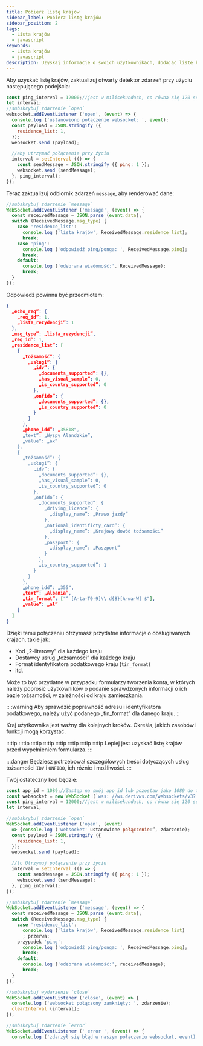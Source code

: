 ```yaml
---
title: Pobierz listę krajów
sidebar_label: Pobierz listę krajów
sidebar_position: 2
tags:
  - Lista krajów
  - javascript
keywords:
  - Lista krajów
  - javascript
description: Uzyskaj informacje o swoich użytkownikach, dodając listę krajów do swojej aplikacji handlowej. Dowiedz się, jak to zrobić, korzystając z tego przykładu interfejsu JavaScript API.
---
```


<!-- :::caution
You can learn more about countries [here](/docs/terminology/trading/residence-list)
::: -->

Aby uzyskać listę krajów, zaktualizuj otwarty detektor zdarzeń przy użyciu następującego podejścia:

```js title="index.js" showLineNumbers
const ping_interval = 12000;//jest w milisekundach, co równa się 120 sekund
let interval;
//subskrybuj zdarzenie `open`
websocket.addEventListener ('open', (event) => {
  console.log ('ustanowiono połączenie websocket: ', event);
  const payload = JSON.stringify ({
    residence_list: 1,
  });
  websocket.send (payload);

  //aby utrzymać połączenie przy życiu
  interval = setInterval (() => {
    const sendMessage = JSON.stringify ({ ping: 1 });
    websocket.send (sendMessage);
  }, ping_interval);
});
```

Teraz zaktualizuj odbiornik zdarzeń `message`, aby renderować dane:

```js title="index.js" showLineNumbers
//subskrybuj zdarzenie `message`
WebSocket.addEventListener ('message', (event) => {
  const receivedMessage = JSON.parse (event.data);
  switch (ReceivedMessage.msg_type) {
    case 'residence_list':
      console.log ('lista krajów', ReceivedMessage.residence_list);
      break;
    case 'ping':
      console.log ('odpowiedź ping/ponga: ', ReceivedMessage.ping);
      break;
    default:
      console.log ('odebrana wiadomość:', ReceivedMessage);
      break;
  }
});
```

Odpowiedź powinna być przedmiotem:

```json showLineNumbers
{
  „echo_req”: {
    „req_id”: 1,
    „lista_rezydencji”: 1
  },
  „msg_type”: „lista_rezydencji”,
  „req_id”: 1,
  „residence_list”: [
    {
      „tożsamość”: {
        „usługi”: {
          „idv”: {
            „documents_supported”: {},
            „has_visual_sample”: 0,
            „is_country_supported”: 0
          },
          „onfido”: {
            „documents_supported”: {},
            „is_country_supported”: 0
          }
        }
      },
      „phone_idd”: „35818",
      „text”: „Wyspy Alandzkie”,
      „value”: „ax”
    },
    {
      „tożsamość”: {
        „usługi”: {
          „idv”: {
            „documents_supported”: {},
            „has_visual_sample”: 0,
            „is_country_supported”: 0
          },
          „onfido”: {
            „documents_supported”: {
              „driving_licence”: {
                „display_name”: „Prawo jazdy”
              },
              „national_identificty_card”: {
                „display_name”: „Krajowy dowód tożsamości”
              },
              „paszport”: {
                „display_name”: „Paszport”
              }
            },
            „is_country_supported”: 1
          }
        }
      },
      „phone_idd”: „355",
      „text”: „Albania”,
      „tin_format”: ["^ [A-ta-T0-9]\\ d{8}[A-wa-W] $"],
      „value”: „al”
    }
  ]
}
```

Dzięki temu połączeniu otrzymasz przydatne informacje o obsługiwanych krajach, takie jak:

- Kod „2-literowy” dla każdego kraju
- Dostawcy usług „tożsamości” dla każdego kraju
- Format identyfikatora podatkowego kraju (`tin_format`)
- itd.

Może to być przydatne w przypadku formularzy tworzenia konta, w których należy poprosić użytkowników o podanie sprawdzonych informacji o ich bazie tożsamości, w zależności od kraju zamieszkania.

:: :warning
Aby sprawdzić poprawność adresu i identyfikatora podatkowego, należy użyć podanego „tin_format” dla danego kraju.
::

Kraj użytkownika jest ważny dla kolejnych kroków. Określa, jakich zasobów i funkcji mogą korzystać.

:::tip
:::tip
:::tip
:::tip
:::tip
:::tip
:::tip
:::tip
Lepiej jest uzyskać listę krajów przed wypełnieniem formularza.
:::

:::danger
Będziesz potrzebował szczegółowych treści dotyczących usług tożsamości `IDV` i `ONFIDO`, ich różnic i możliwości.
:::

Twój ostateczny kod będzie:

```js title="index.js" showLineNumbers
const app_id = 1089;//Zastąp na swój app_id lub pozostaw jako 1089 do testowania.
const websocket = new WebSocket (`wss: //ws.derivws.com/websockets/v3? app_id=${app_id}`);
const ping_interval = 12000;//jest w milisekundach, co równa się 120 sekund
let interval;

//subskrybuj zdarzenie `open`
WebSocket.addEventListener ('open', (event)
  => {console.log ('websocket' ustanowione połączenie:”, zdarzenie);
  const payload = JSON.stringify ({
    residence_list: 1,
  });
  websocket.send (payload);

  //to Utrzymuj połączenie przy życiu
  interval = setInterval (() => {
    const sendMessage = JSON.stringify ({ ping: 1 });
    websocket.send (sendMessage);
  }, ping_interval);
});

//subskrybuj zdarzenie `message`
WebSocket.addEventListener ('message', (event) => {
  const receivedMessage = JSON.parse (event.data);
  switch (ReceivedMessage.msg_type) {
    case 'residence_list':
      console.log ('lista krajów', ReceivedMessage.residence_list)
      ; przerwa;
    przypadek 'ping':
      console.log ('odpowiedź ping/ponga: ', ReceivedMessage.ping);
      break;
    default:
      console.log ('odebrana wiadomość:', receivedMessage);
      break;
  }
});

//subskrybuj wydarzenie `close`
WebSocket.addEventListener ('close', (event) => {
  console.log ('websocket połączony zamknięty: ', zdarzenie);
  clearInterval (interval);
});

//subskrybuj zdarzenie `error`
WebSocket.addEventListener (' error ', (event) => {
  console.log ('zdarzył się błąd w naszym połączeniu websocket, event);};

```
